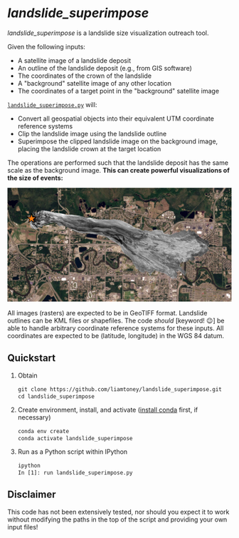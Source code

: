 # *landslide_superimpose*

*landslide_superimpose* is a landslide size visualization outreach tool.

Given the following inputs:
* A satellite image of a landslide deposit
* An outline of the landslide deposit (e.g., from GIS software)
* The coordinates of the crown of the landslide
* A "background" satellite image of any other location
* The coordinates of a target point in the "background" satellite image

[`landslide_superimpose.py`](landslide_superimpose.py) will:
* Convert all geospatial objects into their equivalent UTM coordinate reference
  systems
* Clip the landslide image using the landslide outline
* Superimpose the clipped landslide image on the background image, placing the
  landslide crown at the target location

The operations are performed such that the landslide deposit has the same scale
as the background image. **This can create powerful visualizations of the size
of events:**

![Imagery © 2016 and 2022 Planet Labs, Inc.](iliamna_2016_fbx.jpg)

All images (rasters) are expected to be in GeoTIFF format. Landslide outlines
can be KML files or shapefiles. The code *should* [keyword! 😉] be able to
handle arbitrary coordinate reference systems for these inputs. All coordinates
are expected to be (latitude, longitude) in the WGS 84 datum.

## Quickstart

1. Obtain
   ```
   git clone https://github.com/liamtoney/landslide_superimpose.git
   cd landslide_superimpose
   ```

2. Create environment, install, and activate
   ([install conda](https://conda.io/projects/conda/en/latest/user-guide/install/index.html)
   first, if necessary)
   ```
   conda env create
   conda activate landslide_superimpose
   ```

3. Run as a Python script within IPython
   ```
   ipython
   In [1]: run landslide_superimpose.py
   ```

## Disclaimer

This code has not been extensively tested, nor should you expect it to work
without modifying the paths in the top of the script and providing your own
input files!
